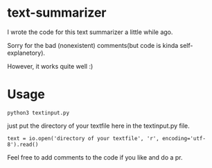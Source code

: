 # text-summarizer

I wrote the code for this text summarizer a little while ago.

Sorry for the bad (nonexistent) comments(but code is kinda self-explanetory).

However, it works quite well :)

# Usage

    python3 textinput.py

just put the directory of your textfile here in the textinput.py file.

`text = io.open('directory of your textfile', 'r', encoding='utf-8').read() `

Feel free to add comments to the code if you like and do a pr.
